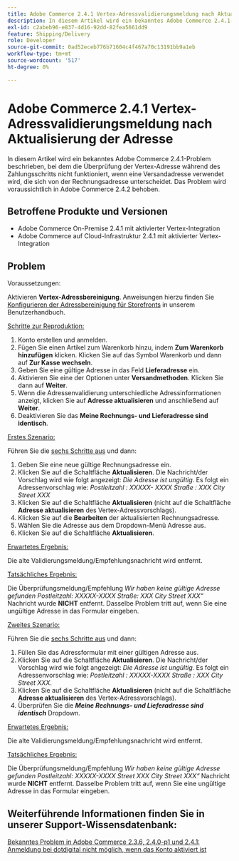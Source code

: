 ```yaml
---
title: Adobe Commerce 2.4.1 Vertex-Adressvalidierungsmeldung nach Aktualisierung der Adresse
description: In diesem Artikel wird ein bekanntes Adobe Commerce 2.4.1-Problem beschrieben, bei dem die Überprüfung der Vertex-Adresse während des Zahlungsschritts nicht funktioniert, wenn eine Versandadresse verwendet wird, die sich von der Rechnungsadresse unterscheidet. Das Problem wird voraussichtlich in Adobe Commerce 2.4.2 behoben.
exl-id: c2abeb96-e837-4d16-92dd-82fea5661dd9
feature: Shipping/Delivery
role: Developer
source-git-commit: 0ad52eceb776b71604c4f467a70c13191bb9a1eb
workflow-type: tm+mt
source-wordcount: '517'
ht-degree: 0%

---
```


# Adobe Commerce 2.4.1 Vertex-Adressvalidierungsmeldung nach Aktualisierung der Adresse

In diesem Artikel wird ein bekanntes Adobe Commerce 2.4.1-Problem beschrieben, bei dem die Überprüfung der Vertex-Adresse während des Zahlungsschritts nicht funktioniert, wenn eine Versandadresse verwendet wird, die sich von der Rechnungsadresse unterscheidet. Das Problem wird voraussichtlich in Adobe Commerce 2.4.2 behoben.

## Betroffene Produkte und Versionen

* Adobe Commerce On-Premise 2.4.1 mit aktivierter Vertex-Integration
* Adobe Commerce auf Cloud-Infrastruktur 2.4.1 mit aktivierter Vertex-Integration

## Problem

Voraussetzungen:

Aktivieren **Vertex-Adressbereinigung**. Anweisungen hierzu finden Sie [Konfigurieren der Adressbereinigung für Storefronts](https://experienceleague.adobe.com/docs/commerce-knowledge-base/kb/troubleshooting/miscellaneous/vertex-address-cleansing-different-addresses-not-allowed.html?lang=de) in unserem Benutzerhandbuch.

<u>Schritte zur Reproduktion:</u>

1. Konto erstellen und anmelden.
1. Fügen Sie einen Artikel zum Warenkorb hinzu, indem **Zum Warenkorb hinzufügen** klicken. Klicken Sie auf das Symbol Warenkorb und dann auf **Zur Kasse wechseln**.
1. Geben Sie eine gültige Adresse in das Feld **Lieferadresse** ein.
1. Aktivieren Sie eine der Optionen unter **Versandmethoden**. Klicken Sie dann auf **Weiter**.
1. Wenn die Adressenvalidierung unterschiedliche Adressinformationen anzeigt, klicken Sie auf **Adresse aktualisieren** und anschließend auf **Weiter**.
1. Deaktivieren Sie das **Meine Rechnungs- und Lieferadresse sind identisch**.

<u>Erstes Szenario:</u>

Führen Sie die [ sechs Schritte aus](/help/troubleshooting/miscellaneous/magento-2-4-1-vertex-address-validation-message-post-address-update.md#first_sixth) und dann:

1. Geben Sie eine neue gültige Rechnungsadresse ein.
1. Klicken Sie auf die Schaltfläche **Aktualisieren**. Die Nachricht/der Vorschlag wird wie folgt angezeigt: *Die Adresse ist ungültig.* Es folgt ein Adressenvorschlag wie: *Postleitzahl : XXXXX- XXXX Straße : XXX City Street XXX*
1. Klicken Sie auf die Schaltfläche **Aktualisieren** (nicht auf die Schaltfläche **Adresse aktualisieren** des Vertex-Adressvorschlags).
1. Klicken Sie auf die **Bearbeiten** der aktualisierten Rechnungsadresse.
1. Wählen Sie die Adresse aus dem Dropdown-Menü Adresse aus.
1. Klicken Sie auf die Schaltfläche **Aktualisieren**.

<u>Erwartetes Ergebnis:</u>

Die alte Validierungsmeldung/Empfehlungsnachricht wird entfernt.

<u>Tatsächliches Ergebnis:</u>

Die Überprüfungsmeldung/Empfehlung *Wir haben keine gültige Adresse gefunden Postleitzahl: XXXXX-XXXX Straße: XXX City Street XXX“* Nachricht wurde **NICHT** entfernt. Dasselbe Problem tritt auf, wenn Sie eine ungültige Adresse in das Formular eingeben.

<u>Zweites Szenario:</u>

Führen Sie die [ sechs Schritte aus](/help/troubleshooting/miscellaneous/magento-2-4-1-vertex-address-validation-message-post-address-update.md#first_sixth) und dann:

1. Füllen Sie das Adressformular mit einer gültigen Adresse aus.
1. Klicken Sie auf die Schaltfläche **Aktualisieren**. Die Nachricht/der Vorschlag wird wie folgt angezeigt: *Die Adresse ist ungültig.* Es folgt ein Adressenvorschlag wie: *Postleitzahl : XXXXX-XXXX Straße : XXX City Street XXX*.
1. Klicken Sie auf die Schaltfläche **Aktualisieren** (nicht auf die Schaltfläche **Adresse aktualisieren** des Vertex-Adressvorschlags).
1. Überprüfen Sie die ***Meine Rechnungs- und Lieferadresse sind identisch*** Dropdown.

<u>Erwartetes Ergebnis:</u>

Die alte Validierungsmeldung/Empfehlungsnachricht wird entfernt.

<u>Tatsächliches Ergebnis:</u>

Die Überprüfungsmeldung/Empfehlung *Wir haben keine gültige Adresse gefunden Postleitzahl: XXXXX-XXXX Street XXX City Street XXX“* Nachricht wurde **NICHT** entfernt. Dasselbe Problem tritt auf, wenn Sie eine ungültige Adresse in das Formular eingeben.

## Weiterführende Informationen finden Sie in unserer Support-Wissensdatenbank:

[Bekanntes Problem in Adobe Commerce 2.3.6, 2.4.0-p1 und 2.4.1: Anmeldung bei dotdigital nicht möglich, wenn das Konto aktiviert ist](/help/troubleshooting/miscellaneous/magento-2-3-6-2-4-0-p1-2-4-1-known-issue-dotdigital-login.md)
